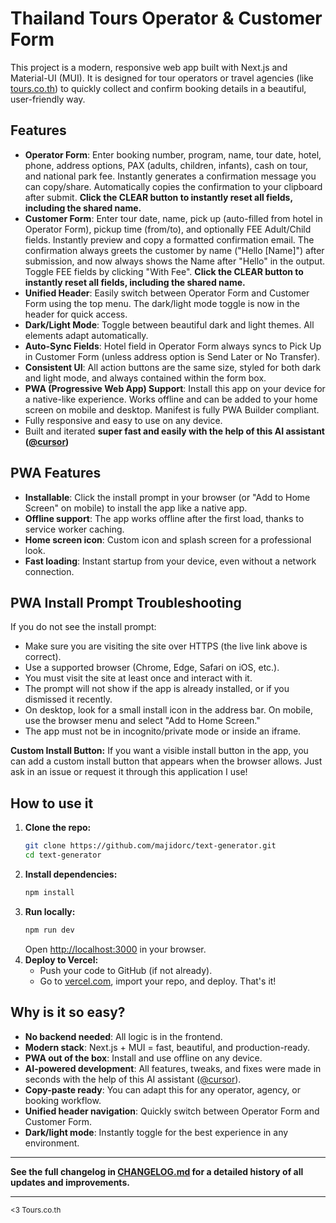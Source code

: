 # Thailand Tours Operator & Customer Form

This project is a modern, responsive web app built with Next.js and Material-UI (MUI). It is designed for tour operators or travel agencies (like [tours.co.th](https://tours.co.th)) to quickly collect and confirm booking details in a beautiful, user-friendly way.

## Features

- **Operator Form**: Enter booking number, program, name, tour date, hotel, phone, address options, PAX (adults, children, infants), cash on tour, and national park fee. Instantly generates a confirmation message you can copy/share. Automatically copies the confirmation to your clipboard after submit. **Click the CLEAR button to instantly reset all fields, including the shared name.**
- **Customer Form**: Enter tour date, name, pick up (auto-filled from hotel in Operator Form), pickup time (from/to), and optionally FEE Adult/Child fields. Instantly preview and copy a formatted confirmation email. The confirmation always greets the customer by name ("Hello [Name]") after submission, and now always shows the Name after "Hello" in the output. Toggle FEE fields by clicking "With Fee". **Click the CLEAR button to instantly reset all fields, including the shared name.**
- **Unified Header**: Easily switch between Operator Form and Customer Form using the top menu. The dark/light mode toggle is now in the header for quick access.
- **Dark/Light Mode**: Toggle between beautiful dark and light themes. All elements adapt automatically.
- **Auto-Sync Fields**: Hotel field in Operator Form always syncs to Pick Up in Customer Form (unless address option is Send Later or No Transfer).
- **Consistent UI**: All action buttons are the same size, styled for both dark and light mode, and always contained within the form box.
- **PWA (Progressive Web App) Support**: Install this app on your device for a native-like experience. Works offline and can be added to your home screen on mobile and desktop. Manifest is fully PWA Builder compliant.
- Fully responsive and easy to use on any device.
- Built and iterated **super fast and easily with the help of this AI assistant ([\@cursor](https://github.com/getcursor/cursor))**

## PWA Features

- **Installable**: Click the install prompt in your browser (or "Add to Home Screen" on mobile) to install the app like a native app.
- **Offline support**: The app works offline after the first load, thanks to service worker caching.
- **Home screen icon**: Custom icon and splash screen for a professional look.
- **Fast loading**: Instant startup from your device, even without a network connection.

## PWA Install Prompt Troubleshooting

If you do not see the install prompt:
- Make sure you are visiting the site over HTTPS (the live link above is correct).
- Use a supported browser (Chrome, Edge, Safari on iOS, etc.).
- You must visit the site at least once and interact with it.
- The prompt will not show if the app is already installed, or if you dismissed it recently.
- On desktop, look for a small install icon in the address bar. On mobile, use the browser menu and select "Add to Home Screen."
- The app must not be in incognito/private mode or inside an iframe.

**Custom Install Button:**
If you want a visible install button in the app, you can add a custom install button that appears when the browser allows. Just ask in an issue or request it through this application I use!

## How to use it

1. **Clone the repo:**
   ```sh
   git clone https://github.com/majidorc/text-generator.git
   cd text-generator
   ```
2. **Install dependencies:**
   ```sh
   npm install
   ```
3. **Run locally:**
   ```sh
   npm run dev
   ```
   Open [http://localhost:3000](http://localhost:3000) in your browser.
4. **Deploy to Vercel:**
   - Push your code to GitHub (if not already).
   - Go to [vercel.com](https://vercel.com), import your repo, and deploy. That's it!

## Why is it so easy?

- **No backend needed**: All logic is in the frontend.
- **Modern stack**: Next.js + MUI = fast, beautiful, and production-ready.
- **PWA out of the box**: Install and use offline on any device.
- **AI-powered development**: All features, tweaks, and fixes were made in seconds with the help of this AI assistant ([\@cursor](https://github.com/getcursor/cursor)).
- **Copy-paste ready**: You can adapt this for any operator, agency, or booking workflow.
- **Unified header navigation**: Quickly switch between Operator Form and Customer Form.
- **Dark/light mode**: Instantly toggle for the best experience in any environment.

---

**See the full changelog in [CHANGELOG.md](./CHANGELOG.md) for a detailed history of all updates and improvements.**

---

<sub>&lt;3 Tours.co.th</sub> 